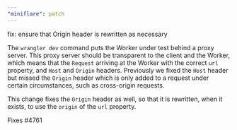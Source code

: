 ```yaml
---
"miniflare": patch
---
```


fix: ensure that Origin header is rewritten as necessary

The `wrangler dev` command puts the Worker under test behind a proxy server.
This proxy server should be transparent to the client and the Worker, which
means that the `Request` arriving at the Worker with the correct `url` property,
and `Host` and `Origin` headers.
Previously we fixed the `Host` header but missed the `Origin` header which is
only added to a request under certain circumstances, such as cross-origin requests.

This change fixes the `Origin` header as well, so that it is rewritten, when it exists,
to use the `origin` of the `url` property.

Fixes #4761
